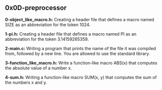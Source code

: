 ## 0x0D-preprocessor


**0-object_like_macro.h:** Creating a header file that defines a macro named SIZE as an abbreviation for the token 1024.


**1-pi.h:** Creating a header file that defines a macro named PI as an abbreviation for the token 3.14159265359.


**2-main.c:** Writing a program that prints the name of the file it was compiled from, followed by a new line.
You are allowed to use the standard library.


**3-function_like_macro.h:** Write a function-like macro ABS(x) that computes the absolute value of a number x.


**4-sum.h:** Writing a function-like macro SUM(x, y) that computes the sum of the numbers x and y.
